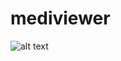 # mediviewer

![alt text][sc]

[sc]: https://github.com/whats-it/mediviewer/blob/master/mediviewer.png

